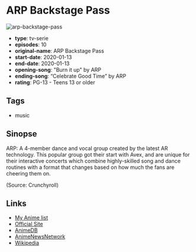 # ARP Backstage Pass

![arp-backstage-pass](https://cdn.myanimelist.net/images/anime/1559/110721.jpg)

-   **type**: tv-serie
-   **episodes**: 10
-   **original-name**: ARP Backstage Pass
-   **start-date**: 2020-01-13
-   **end-date**: 2020-01-13
-   **opening-song**: "Burn it up" by ARP
-   **ending-song**: “Celebrate Good Time” by ARP
-   **rating**: PG-13 - Teens 13 or older

## Tags

-   music

## Sinopse

ARP: A 4-member dance and vocal group created by the latest AR technology. This popular group got their start with Avex, and are unique for their interactive concerts which combine highly-skilled song and dance routines with a format that changes based on how much the fans are cheering them on.

(Source: Crunchyroll)

## Links

-   [My Anime list](https://myanimelist.net/anime/40137/ARP_Backstage_Pass)
-   [Official Site](http://arp-anime.com/)
-   [AnimeDB](http://anidb.info/perl-bin/animedb.pl?show=anime&aid=14292)
-   [AnimeNewsNetwork](http://www.animenewsnetwork.com/encyclopedia/anime.php?id=22347)
-   [Wikipedia](https://ja.wikipedia.org/wiki/AR_performers#%E3%83%86%E3%83%AC%E3%83%93%E3%82%A2%E3%83%8B%E3%83%A1)
